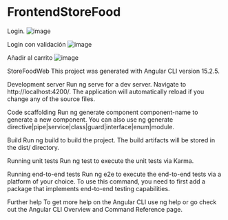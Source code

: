 # FrontendStoreFood

Login. 
![image](https://github.com/user-attachments/assets/86045aee-77d2-4adb-ad3e-e8d7aa0b3305)

Login con validación
![image](https://github.com/user-attachments/assets/f33bc66b-db7e-4dd0-994d-9674cdebf096)


Añadir al carrito 
![image](https://github.com/user-attachments/assets/7a1fb6ef-4c5e-4647-adb2-d9c4207a3213)


StoreFoodWeb
This project was generated with Angular CLI version 15.2.5.

Development server
Run ng serve for a dev server. Navigate to http://localhost:4200/. The application will automatically reload if you change any of the source files.

Code scaffolding
Run ng generate component component-name to generate a new component. You can also use ng generate directive|pipe|service|class|guard|interface|enum|module.

Build
Run ng build to build the project. The build artifacts will be stored in the dist/ directory.

Running unit tests
Run ng test to execute the unit tests via Karma.

Running end-to-end tests
Run ng e2e to execute the end-to-end tests via a platform of your choice. To use this command, you need to first add a package that implements end-to-end testing capabilities.

Further help
To get more help on the Angular CLI use ng help or go check out the Angular CLI Overview and Command Reference page.
